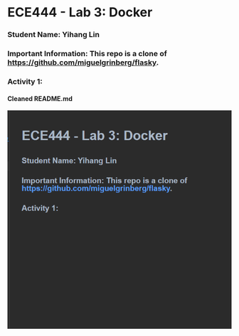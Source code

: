 # ECE444 - Lab 3: Docker

### Student Name: Yihang Lin
### Important Information: This repo is a clone of https://github.com/miguelgrinberg/flasky. 

### Activity 1: 
#### Cleaned README.md
![img.png](Screenshots/img11.png)


